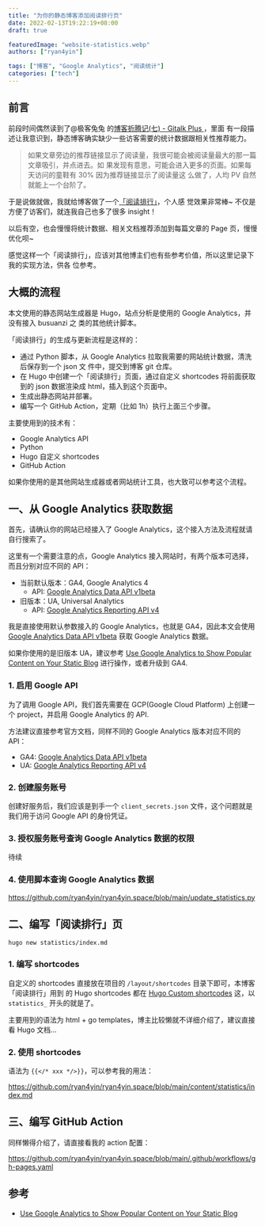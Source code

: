 ```yaml
---
title: "为你的静态博客添加阅读排行页"
date: 2022-02-13T19:22:19+08:00
draft: true

featuredImage: "website-statistics.webp"
authors: ["ryan4yin"]

tags: ["博客", "Google Analytics", "阅读统计"]
categories: ["tech"]
---
```


## 前言

前段时间偶然读到了@极客兔兔
的[博客折腾记(七) - Gitalk Plus ](https://geektutu.com/post/blog-experience-7.html)，里面
有一段描述让我意识到，静态博客确实缺少一些访客需要的统计数据跟相关性推荐能力。

> 如果文章旁边的推荐链接显示了阅读量，我很可能会被阅读量最大的那一篇文章吸引，并点进去。如
> 果发现有意思，可能会进入更多的页面。如果每天访问的童鞋有 30% 因为推荐链接显示了阅读量这
> 么做了，人均 PV 自然就能上一个台阶了。

于是说做就做，我就给博客做了一个[「阅读排行」](https://thiscute.world/statistics/)，个人感
觉效果非常棒~ 不仅是方便了访客们，就连我自己也多了很多 insight！

以后有空，也会慢慢将统计数据、相关文档推荐添加到每篇文章的 Page 页，慢慢优化呗~

感觉这样一个「阅读排行」，应该对其他博主们也有些参考价值，所以这里记录下我的实现方法，供各
位参考。

## 大概的流程

本文使用的静态网站生成器是 Hugo，站点分析是使用的 Google Analytics，并没有接入 busuanzi 之
类的其他统计脚本。

「阅读排行」的生成与更新流程是这样的：

- 通过 Python 脚本，从 Google Analytics 拉取我需要的网站统计数据，清洗后保存到一个 json 文
  件中，提交到博客 git 仓库。
- 在 Hugo 中创建一个「阅读排行」页面，通过自定义 shortcodes 将前面获取到的 json 数据渲染成
  html，插入到这个页面中。
- 生成出静态网站并部署。
- 编写一个 GitHub Action，定期（比如 1h）执行上面三个步骤。

主要使用到的技术有：

- Google Analytics API
- Python
- Hugo 自定义 shortcodes
- GitHub Action

如果你使用的是其他网站生成器或者网站统计工具，也大致可以参考这个流程。

## 一、从 Google Analytics 获取数据

首先，请确认你的网站已经接入了 Google Analytics，这个接入方法及流程就请自行搜索了。

这里有一个需要注意的点，Google Analytics 接入网站时，有两个版本可选择，而且分别对应不同的
API：

- 当前默认版本：GA4, Google Analytics 4
  - API: [Google Analytics Data API v1beta][ga4-data-api]
- 旧版本：UA, Universal Analytics
  - API: [Google Analytics Reporting API v4][ua-reporting-api-v4]

我是直接使用默认参数接入的 Google Analytics，也就是 GA4，因此本文会使用 [Google Analytics
Data API v1beta][ga4-data-api] 获取 Google Analytics 数据。

如果你使用的是旧版本 UA，建议参考 [Use Google Analytics to Show Popular Content on Your
Static Blog][hugo-popular-content] 进行操作，或者升级到 GA4.

### 1. 启用 Google API

为了调用 Google API，我们首先需要在 GCP(Google Cloud Platform) 上创建一个 project，并启用
Google Analytics 的 API.

方法建议直接参考官方文档，同样不同的 Google Analytics 版本对应不同的 API：

- GA4: [Google Analytics Data API v1beta][ga4-data-api]
- UA: [Google Analytics Reporting API v4][ua-reporting-api-v4]

### 2. 创建服务账号

创建好服务后，我们应该是到手一个 `client_secrets.json` 文件，这个问题就是我们用于访问
Google API 的身份凭证。

### 3. 授权服务账号查询 Google Analytics 数据的权限

待续

### 4. 使用脚本查询 Google Analytics 数据

<https://github.com/ryan4yin/ryan4yin.space/blob/main/update_statistics.py>

## 二、编写「阅读排行」页

```shell
hugo new statistics/index.md
```

### 1. 编写 shortcodes

自定义的 shortcodes 直接放在项目的 `/layout/shortcodes` 目录下即可，本博客「阅读排行」用到
的 Hugo shortcodes 都在 [Hugo Custom shortcodes][custom-hugo-shortcodes] 这，以
`statistics_` 开头的就是了。

主要用到的语法为 html + go templates，博主比较懒就不详细介绍了，建议直接看 Hugo 文档...

### 2. 使用 shortcodes

语法为 `{{</* xxx */>}}`，可以参考我的用法：

<https://github.com/ryan4yin/ryan4yin.space/blob/main/content/statistics/index.md>

## 三、编写 GitHub Action

同样懒得介绍了，请直接看我的 action 配置：

<https://github.com/ryan4yin/ryan4yin.space/blob/main/.github/workflows/gh-pages.yaml>

## 参考

- [Use Google Analytics to Show Popular Content on Your Static Blog][hugo-popular-content]

[ga4-data-api]: https://developers.google.com/analytics/devguides/reporting/data/v1
[ua-reporting-api-v4]:
  https://developers.google.com/analytics/devguides/reporting/core/v4/quickstart/service-py
[hugo-popular-content]: https://pakstech.com/blog/hugo-popular-content/
[custom-hugo-shortcodes]:
  https://github.com/ryan4yin/ryan4yin.space/tree/main/layouts/shortcodes
